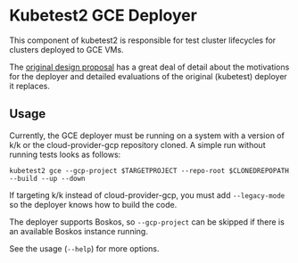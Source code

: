 # Kubetest2 GCE Deployer

This component of kubetest2 is responsible for test cluster lifecycles for clusters deployed to GCE VMs.

The [original design proposal](https://docs.google.com/document/d/157nSQNyy9cOjw4izG0rUs_9z9Suy31JQtng_g2peTsw/edit#heading=h.5irk4csrpu0y) has a great deal of detail about the motivations for the deployer and detailed evaluations of the original (kubetest) deployer it replaces.

## Usage

Currently, the GCE deployer must be running on a system with a version of k/k or the cloud-provider-gcp repository cloned. A simple run without running tests looks as follows:

```
kubetest2 gce --gcp-project $TARGETPROJECT --repo-root $CLONEDREPOPATH --build --up --down
```

If targeting k/k instead of cloud-provider-gcp, you must add `--legacy-mode` so the deployer knows how to build the code.

The deployer supports Boskos, so `--gcp-project` can be skipped if there is an available Boskos instance running.

See the usage (`--help`) for more options.
